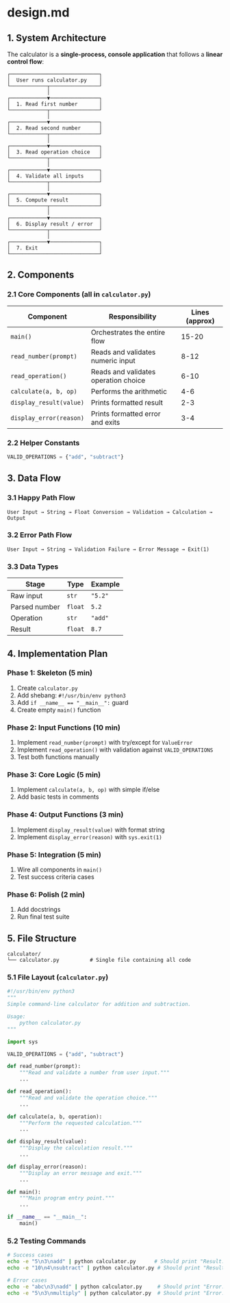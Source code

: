 # design.md

## 1. System Architecture

The calculator is a **single-process, console application** that follows a **linear control flow**:

```
┌─────────────────────────────┐
│  User runs calculator.py    │
└────────────┬────────────────┘
             │
┌────────────▼────────────────┐
│  1. Read first number       │
└────────────┬────────────────┘
             │
┌────────────▼────────────────┐
│  2. Read second number      │
└────────────┬────────────────┘
             │
┌────────────▼────────────────┐
│  3. Read operation choice   │
└────────────┬────────────────┘
             │
┌────────────▼────────────────┐
│  4. Validate all inputs     │
└────────────┬────────────────┘
             │
┌────────────▼────────────────┐
│  5. Compute result          │
└────────────┬────────────────┘
             │
┌────────────▼────────────────┐
│  6. Display result / error  │
└────────────┬────────────────┘
             │
┌────────────▼────────────────┐
│  7. Exit                    │
└─────────────────────────────┘
```

## 2. Components

### 2.1 Core Components (all in `calculator.py`)

| Component | Responsibility | Lines (approx) |
|-----------|----------------|----------------|
| `main()` | Orchestrates the entire flow | 15-20 |
| `read_number(prompt)` | Reads and validates numeric input | 8-12 |
| `read_operation()` | Reads and validates operation choice | 6-10 |
| `calculate(a, b, op)` | Performs the arithmetic | 4-6 |
| `display_result(value)` | Prints formatted result | 2-3 |
| `display_error(reason)` | Prints formatted error and exits | 3-4 |

### 2.2 Helper Constants

```python
VALID_OPERATIONS = {"add", "subtract"}
```

## 3. Data Flow

### 3.1 Happy Path Flow
```
User Input → String → Float Conversion → Validation → Calculation → Output
```

### 3.2 Error Path Flow
```
User Input → String → Validation Failure → Error Message → Exit(1)
```

### 3.3 Data Types
| Stage | Type | Example |
|-------|------|---------|
| Raw input | `str` | `"5.2"` |
| Parsed number | `float` | `5.2` |
| Operation | `str` | `"add"` |
| Result | `float` | `8.7` |

## 4. Implementation Plan

### Phase 1: Skeleton (5 min)
1. Create `calculator.py`
2. Add shebang: `#!/usr/bin/env python3`
3. Add `if __name__ == "__main__":` guard
4. Create empty `main()` function

### Phase 2: Input Functions (10 min)
1. Implement `read_number(prompt)` with try/except for `ValueError`
2. Implement `read_operation()` with validation against `VALID_OPERATIONS`
3. Test both functions manually

### Phase 3: Core Logic (5 min)
1. Implement `calculate(a, b, op)` with simple if/else
2. Add basic tests in comments

### Phase 4: Output Functions (3 min)
1. Implement `display_result(value)` with format string
2. Implement `display_error(reason)` with `sys.exit(1)`

### Phase 5: Integration (5 min)
1. Wire all components in `main()`
2. Test success criteria cases

### Phase 6: Polish (2 min)
1. Add docstrings
2. Run final test suite

## 5. File Structure

```
calculator/
└── calculator.py          # Single file containing all code
```

### 5.1 File Layout (`calculator.py`)

```python
#!/usr/bin/env python3
"""
Simple command-line calculator for addition and subtraction.

Usage:
    python calculator.py
"""

import sys

VALID_OPERATIONS = {"add", "subtract"}

def read_number(prompt):
    """Read and validate a number from user input."""
    ...

def read_operation():
    """Read and validate the operation choice."""
    ...

def calculate(a, b, operation):
    """Perform the requested calculation."""
    ...

def display_result(value):
    """Display the calculation result."""
    ...

def display_error(reason):
    """Display an error message and exit."""
    ...

def main():
    """Main program entry point."""
    ...

if __name__ == "__main__":
    main()
```

### 5.2 Testing Commands

```bash
# Success cases
echo -e "5\n3\nadd" | python calculator.py      # Should print "Result: 8"
echo -e "10\n4\nsubtract" | python calculator.py # Should print "Result: 6"

# Error cases
echo -e "abc\n3\nadd" | python calculator.py     # Should print "Error: Invalid number"
echo -e "5\n3\nmultiply" | python calculator.py  # Should print "Error: Invalid operation"
```